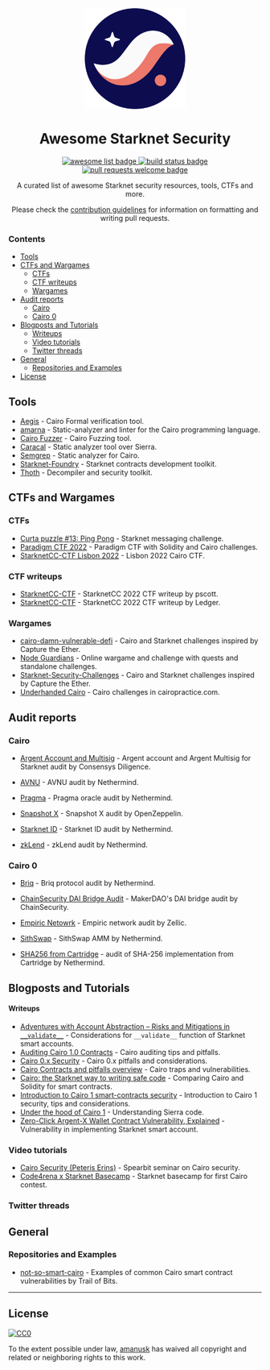 <div align="center">
<img alt="starknet logo" src="./assets/starknet.svg" width="200" >

  <h1 align="center">Awesome Starknet Security</h1>
  <p align="center">
    <a href="https://github.com/sindresorhus/awesome">
      <img alt="awesome list badge" src="https://cdn.rawgit.com/sindresorhus/awesome/d7305f38d29fed78fa85652e3a63e154dd8e8829/media/badge.svg">
    </a>
    <a href="#buildstatus">
      <img alt="build status badge" src="https://github.com/amanusk/awsome-starknet-security/workflows/Build/badge.svg">
    </a>
    <a href="http://makeapullrequest.com">
      <img alt="pull requests welcome badge" src="https://img.shields.io/badge/PRs-welcome-brightgreen.svg?style=flat">
    </a>
  </p>

  <p align="center">A curated list of awesome Starknet security resources, tools, CTFs and more.</p>
  <p align="center">Please check the <a href="CONTRIBUTING.md">contribution guidelines</a> for information on formatting and writing pull requests.</p>

</div>

### Contents

<!-- vim-markdown-toc GFM -->

* [Tools](#tools)
* [CTFs and Wargames](#ctfs-and-wargames)
  * [CTFs](#ctfs)
  * [CTF writeups](#ctf-writeups)
  * [Wargames](#wargames)
* [Audit reports](#audit-reports)
  * [Cairo](#cairo)
  * [Cairo 0](#cairo-0)
* [Blogposts and Tutorials](#blogposts-and-tutorials)
    * [Writeups](#writeups)
  * [Video tutorials](#video-tutorials)
  * [Twitter threads](#twitter-threads)
* [General](#general)
  * [Repositories and Examples](#repositories-and-examples)
* [License](#license)

<!-- vim-markdown-toc -->

## Tools

<!-- please order alphabetically -->

- [Aegis](https://lindylabs.net/articles/introducing-aegis) - Cairo Formal verification tool.
- [amarna](https://github.com/crytic/amarna) - Static-analyzer and linter for the Cairo programming language.
- [Cairo Fuzzer](https://github.com/FuzzingLabs/cairo-fuzzer) - Cairo Fuzzing tool.
- [Caracal](https://github.com/crytic/caracal) - Static analyzer tool over Sierra.
- [Semgrep](https://semgrep.dev/blog/2023/semgrep-now-supports-cairo-1-0/) - Static analyzer for Cairo.
- [Starknet-Foundry](https://github.com/foundry-rs/starknet-foundry) - Starknet contracts development toolkit.
- [Thoth](https://github.com/FuzzingLabs/thoth) - Decompiler and security toolkit.

## CTFs and Wargames

### CTFs

<!-- please order alphabetically -->

- [Curta puzzle #13: Ping Pong](https://www.curta.wtf/puzzle/13) - Starknet messaging challenge.
- [Paradigm CTF 2022](https://github.com/paradigmxyz/paradigm-ctf-2022) - Paradigm CTF with Solidity and Cairo challenges.
- [StarknetCC-CTF Lisbon 2022](https://github.com/starknet-edu/starknet-cc-ctf-challenges) - Lisbon 2022 Cairo CTF.

### CTF writeups

- [StarknetCC-CTF](https://github.com/pscott/StarknetCC-CTF) - StarknetCC 2022 CTF writeup by pscott.
- [StarknetCC-CTF](https://blog.ledger.com/starknet-ctf/) - StarknetCC 2022 CTF writeup by Ledger.

### Wargames

- [cairo-damn-vulnerable-defi](https://github.com/credence0x/cairo-damn-vulnerable-defi) - Cairo and Starknet challenges inspired by Capture the Ether.
- [Node Guardians](https://nodeguardians.io/dev-hub?s=devhub-campaigns) - Online wargame and challenge with quests and standalone challenges.
- [Starknet-Security-Challenges](https://starknet-challenges.vercel.app/) - Cairo and Starknet challenges inspired by Capture the Ether.
- [Underhanded Cairo](https://cairopractice.com/tags/security/) - Cairo challenges in cairopractice.com.

## Audit reports

### Cairo

- [Argent Account and Multisig](https://github.com/argentlabs/argent-contracts-starknet/blob/main/audit/Consensys-Diligence-argent-audit-2023-05.pdf) - Argent account and Argent Multisig for Starknet audit by Consensys Diligence.

- [AVNU](https://github.com/NethermindEth/PublicAuditReports/blob/main/NM0141-FINAL_AVNU.pdf) - AVNU audit by Nethermind.

- [Pragma](https://github.com/NethermindEth/PublicAuditReports/blob/main/NM0147-FINAL_PRAGMA.pdf) - Pragma oracle audit by Nethermind.

- [Snapshot X](https://github.com/snapshot-labs/sx-starknet/blob/49e42850c808fea30e9fb5da5408478fee7ac680/audits/OpenZeppelin-SnapshotX-Audit.pdf) - Snapshot X audit by OpenZeppelin.

- [Starknet ID](https://github.com/NethermindEth/PublicAuditReports/blob/main/NM0135-FINAL_STARKNET_ID.pdf) - Starknet ID audit by Nethermind.

- [zkLend](https://github.com/NethermindEth/PublicAuditReports/blob/main/NM0097-FINAL_ZKLEND.pdf) - zkLend audit by Nethermind.

### Cairo 0

- [Briq](https://github.com/NethermindEth/PublicAuditReports/blob/main/NM0053-FINAL_BRIQ_PROTOCOL.pdf) - Briq protocol audit by Nethermind.

- [ChainSecurity DAI Bridge Audit](https://chainsecurity.com/wp-content/uploads/2021/12/ChainSecurity_MakerDAO_StarkNet-DAI-Bridge_audit.pdf) - MakerDAO's DAI bridge audit by ChainSecurity.

- [Empiric Netowrk](https://github.com/Zellic/publications/blob/master/Empiric%20Oracle%20-%20Zellic%20Audit%20Report.pdf) - Empiric network audit by Zellic.

- [SithSwap](https://github.com/NethermindEth/PublicAuditReports/blob/main/NM0057%20-%20FINAL_SITHSWAP.pdf) - SithSwap AMM by Nethermind.

- [SHA256 from Cartridge](https://github.com/NethermindEth/PublicAuditReports/blob/main/NM0061-DRAFT_CARTDRIGE.pdf) - audit of SHA-256 implementation from Cartridge by Nethermind.

## Blogposts and Tutorials

#### Writeups

- [Adventures with Account Abstraction – Risks and Mitigations in `__validate__`](https://braavos.app/adventures-with-account-abstraction-failed-transactions/) - Considerations for `__validate__` function of Starknet smart accounts.
- [Auditing Cairo 1.0 Contracts](https://extropy-io.medium.com/auditing-cairo-1-0-contracts-9cfdf479924a) - Cairo auditing tips and pitfalls.
- [Cairo 0.x Security](https://ctrlc03.github.io/post/cairo-security/) - Cairo 0.x pitfalls and considerations.
- [Cairo Contracts and pitfalls overview](https://mixbytes.io/blog/cairo-contracts-overview) - Cairo traps and vulnerabilities.
- [Cairo: the Starknet way to writing safe code](https://medium.com/nethermind-eth/cairo-the-starknet-way-to-writing-safe-code-8169486c7132) - Comparing Cairo and Solidity for smart contracts.
- [Introduction to Cairo 1 smart-contracts security](https://antoinemecker.medium.com/an-introduction-to-cairo-1-smart-contracts-security-1f96792b998a) - Introduction to Cairo 1 security, tips and considerations.
- [Under the hood of Cairo 1](https://medium.com/nethermind-eth/under-the-hood-of-cairo-1-0-exploring-sierra-7f32808421f5) - Understanding Sierra code.
- [Zero-Click Argent-X Wallet Contract Vulnerability, Explained](https://braavos.app/zero-click-argent-x-wallet-contract-vulnerability-explained/) - Vulnerability in implementing Starknet smart account.

### Video tutorials

- [Cairo Security (Peteris Erins)](https://www.youtube.com/watch?v=9CIhHNrliW4) - Spearbit seminar on Cairo security.
- [Code4rena x Starknet Basecamp](https://www.youtube.com/playlist?list=PLRbIHW0ATr84DxXQhnH9qf90vQ1l1h90U) - Starknet basecamp for first Cairo contest.

### Twitter threads

## General

### Repositories and Examples

- [not-so-smart-cairo](https://github.com/crytic/building-secure-contracts/tree/master/not-so-smart-contracts/cairo) - Examples of common Cairo smart contract vulnerabilities by Trail of Bits.

---

## License

[![CC0](https://mirrors.creativecommons.org/presskit/buttons/88x31/svg/cc-zero.svg)](https://creativecommons.org/publicdomain/zero/1.0/)

To the extent possible under law,
[amanusk](https://github.com/amanusk) has waived all copyright
and related or neighboring rights to this work.
